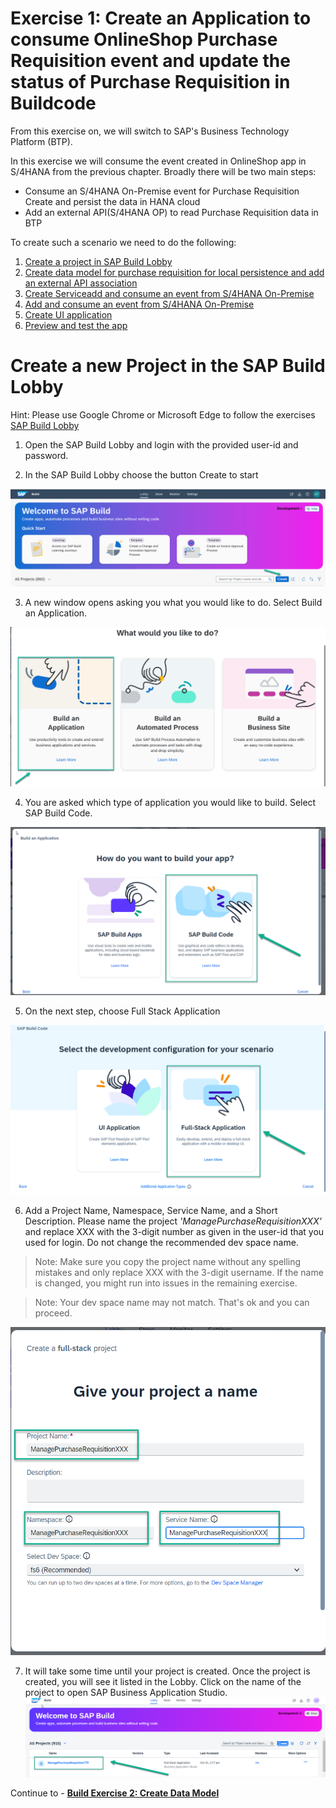 # Exercise 1: Create an Application to consume OnlineShop Purchase Requisition event and update the status of Purchase Requisition in Buildcode

From this exercise on, we will switch to SAP's Business Technology Platform (BTP).

In this exercise we will consume the event created in OnlineShop app in S/4HANA from the previous chapter. Broadly there will be two main steps:
- Consume an S/4HANA On-Premise event for Purchase Requisition Create and persist the data in HANA cloud
- Add an external API(S/4HANA OP) to read Purchase Requisition data in BTP

To create such a scenario we need to do the following:
1. [Create a project in SAP Build Lobby](exercises/buildcode/exercises/ex1/README.md)
2. [Create data model for purchase requisition for local persistence and add an external API association ](../../../buildcode/exercises/ex2/README.md)
3. [Create Service](../../../buildcode/exercises/ex3/README.md)[add and consume an event from S/4HANA On-Premise](../../../buildcode/exercises/ex4/README.md)
4. [Add and consume an event from S/4HANA On-Premise](../../../buildcode/exercises/ex4/README.md)
5. [Create UI application](../../../buildcode/exercises/ex5/README.md)
6. [Preview and test the app](../../../buildcode/exercises/ex6/README.md)

# Create a new Project in the SAP Build Lobby
Hint: Please use Google Chrome or Microsoft Edge to follow the exercises
[SAP Build Lobby](https://lcapteched.eu10.build.cloud.sap/lobby)
1. Open the SAP Build Lobby and login with the provided user-id and password.

2. In the SAP Build Lobby choose the button Create to start

![](images/Build_001.png)

3. A new window opens asking you what you would like to do. Select Build an Application.

![](images/Build_002.png)

4. You are asked which type of application you would like to build. Select SAP Build Code.

![](images/CreateProject_BuildCode.png)

5. On the next step, choose Full Stack Application 

![](images/CreateFullStack.png)

6. Add a Project Name, Namespace, Service Name, and a Short Description. Please name the project *'ManagePurchaseRequisitionXXX'* and replace XXX with the 3-digit number as given in the user-id that you used for login. Do not change the recommended dev space name.
> Note: Make sure you copy the project name without any spelling mistakes and only replace XXX with the 3-digit username. If the name is changed, you might run into issues in the remaining exercise.

> Note: Your dev space name may not match. That's ok and you can proceed.

![](images/ProjectName.png)

7. It will take some time until your project is created. Once the project is created, you will see it listed in the Lobby. Click on the name of the project to open SAP Business Application Studio.
![](images/projectCreated.png)
   

Continue to - **[Build Exercise 2: Create Data Model](../../../buildcode/exercises/ex2/README.md)**

